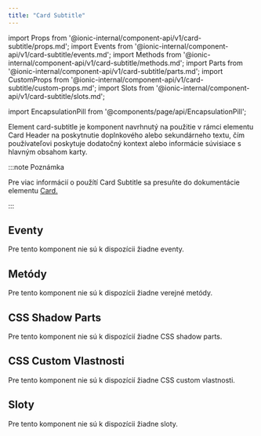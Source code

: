 ```yaml
---
title: "Card Subtitle"
---
```

import Props from '@ionic-internal/component-api/v1/card-subtitle/props.md';
import Events from '@ionic-internal/component-api/v1/card-subtitle/events.md';
import Methods from '@ionic-internal/component-api/v1/card-subtitle/methods.md';
import Parts from '@ionic-internal/component-api/v1/card-subtitle/parts.md';
import CustomProps from '@ionic-internal/component-api/v1/card-subtitle/custom-props.md';
import Slots from '@ionic-internal/component-api/v1/card-subtitle/slots.md';

import EncapsulationPill from '@components/page/api/EncapsulationPill';

<EncapsulationPill type="shadow" />

Element card-subtitle je komponent navrhnutý na použitie v rámci elementu Card Header na poskytnutie doplnkového alebo sekundárneho textu, čím používateľovi poskytuje dodatočný kontext alebo informácie súvisiace s hlavným obsahom karty.

:::note Poznámka

Pre viac informácií o použítí Card Subtitle sa presuňte do dokumentácie elementu [Card.](./card)

:::


## Eventy

Pre tento komponent nie sú k dispozícii žiadne eventy.

## Metódy

Pre tento komponent nie sú k dispozícii žiadne verejné metódy.

## CSS Shadow Parts

Pre tento komponent nie sú k dispozícií žiadne CSS shadow parts.

## CSS Custom Vlastnosti

Pre tento komponent nie sú k dispozícií žiadne CSS custom vlastnosti.

## Sloty

Pre tento komponent nie sú k dispozícii žiadne sloty.
